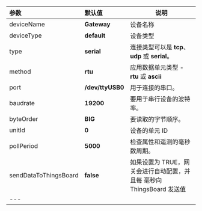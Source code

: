 | **参数** | **默认值** | **说明** |
|:-|:-|-
| deviceName | **Gateway** | 设备名称 |
| deviceType | **default** | 设备类型 |
| type | **serial** | 连接类型可以是 **tcp**、**udp** 或 **serial**。 |
| method | **rtu** | 应用数据单元类型 - **rtu** 或 **ascii** |
| port | **/dev/ttyUSB0** | 用于连接的串口。 |
| baudrate | **19200** | 要用于串行设备的波特率。 |
| byteOrder | **BIG** | 要读取的字节顺序。 |
| unitId | **0** | 设备的单元 ID |
| pollPeriod | **5000** | 检查属性和遥测的毫秒数周期。 |
| sendDataToThingsBoard | **false** | 如果设置为 TRUE，网关会进行自动配置，并且每 <pollPeriod> 毫秒向 ThingsBoard 发送值 |
|---